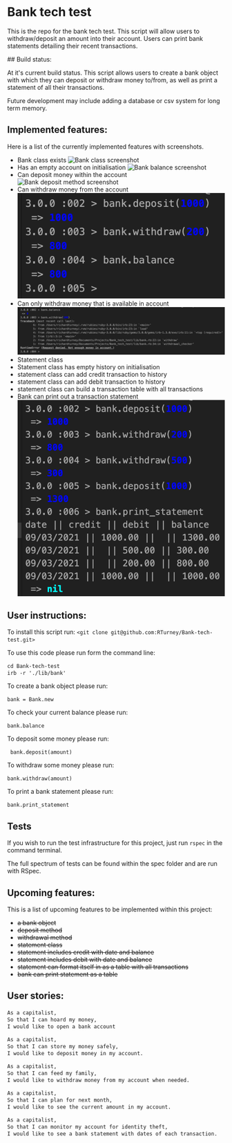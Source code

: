 # Bank tech test

This is the repo for the bank tech test. This script will allow users to withdraw/deposit an amount into their account. Users can print bank statements detailing their recent transactions.  

## Build status:

At it's current build status. This script allows users to create a bank object with which they can deposit or withdraw money to/from, as well as print a statement of all their transactions.

Future development may include adding a database or csv system for long term memory.

## Implemented features:

Here is a list of the currently implemented features with screenshots.

* Bank class exists
![Bank class screenshot](Bank_class.png)
* Has an empty account on initialisation
![Bank balance screenshot](Bank_balance.png)
* Can deposit money within the account
![Bank deposit method screenshot](Bank_deposit.png)
* Can withdraw money from the account
![Bank withdraw method screenshot](public/Bank_withdraw.png)
* Can only withdraw money that is available in account
![Bank withdraw error screenshot](public/Bank_withdrawl_error.png)
* Statement class
* Statement class has empty history on initialisation
* statement class can add credit transaction to history
* statement class can add debit transaction to history
* statement class can build a transaction table with all transactions
* Bank can print out a transaction statement
![Bank print statement screenshot](public/Bank_print_statement.png)


## User instructions:

To install this script run:
`<git clone git@github.com:RTurney/Bank-tech-test.git>`

To use this code please run form the command line:
```
cd Bank-tech-test
irb -r './lib/bank'
```
To create a bank object please run:
```
bank = Bank.new  
```
To check your current balance please run:
```
bank.balance
```
To deposit some money please run:
```
 bank.deposit(amount)
```
To withdraw some money please run:
```
bank.withdraw(amount)
```
To print a bank statement please run:
```
bank.print_statement
```

## Tests

If you wish to run the test infrastructure for this project, just run ` rspec ` in the command terminal.

The full spectrum of tests can be found within the spec folder and are run with RSpec.

## Upcoming features:
 This is a list of upcoming features to be implemented within this project:

 * ~~a bank object~~
 * ~~deposit method~~
 * ~~withdrawal method~~
 * ~~statement class~~
 * ~~statement includes credit with date and balance~~
 * ~~statement includes debit with date and balance~~
 * ~~statement can format itself in as a table with all transactions~~
 * ~~bank can print statement as a table~~

## User stories:

```
As a capitalist,
So that I can hoard my money,
I would like to open a bank account
```
```
As a capitalist,
So that I can store my money safely,
I would like to deposit money in my account.
```
```
As a capitalist,
So that I can feed my family,
I would like to withdraw money from my account when needed.
```
```
As a capitalist,
So that I can plan for next month,
I would like to see the current amount in my account.
```
```
As a capitalist,
So that I can monitor my account for identity theft,
I would like to see a bank statement with dates of each transaction.
```
